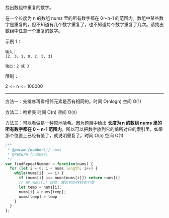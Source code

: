 找出数组中重复的数字。


在一个长度为 n 的数组 nums 里的所有数字都在 0～n-1 的范围内。数组中某些数字是重复的，但不知道有几个数字重复了，也不知道每个数字重复了几次。请找出数组中任意一个重复的数字。

示例 1：

```
输入：
[2, 3, 1, 0, 2, 5, 3]

输出：2 或 3 
```


限制：

2 <= n <= 100000

---

方法一：先排序再看相邻元素是否有相同的。时间 O(nlogn) 空间 O(1)

方法二：哈希表 时间 O(n) 空间 O(n)

方法三：可以看做是一种原地哈希。因为题目中给出 **长度为 n 的数组 nums 里的所有数字都在 0 ~ n-1 范围内**。所以可以把数字放到它的值所对应的索引里，如果那个位置上已经有值了，就说明重复了。时间 O(n) 空间 O(1)

```javascript
/**
 * @param {number[]} nums
 * @return {number}
 */
var findRepeatNumber = function(nums) {
  for (let i = 0; i < nums.length; i++) {
    while(nums[i] !== i) {
      if (nums[i] === nums[nums[i]]) return nums[i]
      // 把 nums[i] 归位，放到它所在的索引里
      let temp = nums[i];
      nums[i] = nums[temp];
      nums[temp] = temp
    }
  }
};
```

